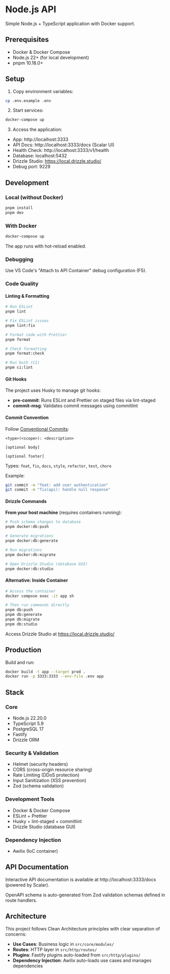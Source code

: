 # Node.js API

Simple Node.js + TypeScript application with Docker support.

## Prerequisites

- Docker & Docker Compose
- Node.js 22+ (for local development)
- pnpm 10.18.0+

## Setup

1. Copy environment variables:

```bash
cp .env.example .env
```

2. Start services:

```bash
docker-compose up
```

3. Access the application:

- App: http://localhost:3333
- API Docs: http://localhost:3333/docs (Scalar UI)
- Health Check: http://localhost:3333/v1/health
- Database: localhost:5432
- Drizzle Studio: https://local.drizzle.studio/
- Debug port: 9229

## Development

### Local (without Docker)

```bash
pnpm install
pnpm dev
```

### With Docker

```bash
docker-compose up
```

The app runs with hot-reload enabled.

### Debugging

Use VS Code's "Attach to API Container" debug configuration (F5).

### Code Quality

#### Linting & Formatting

```bash
# Run ESLint
pnpm lint

# Fix ESLint issues
pnpm lint:fix

# Format code with Prettier
pnpm format

# Check formatting
pnpm format:check

# Run both (CI)
pnpm ci:lint
```

#### Git Hooks

The project uses Husky to manage git hooks:

- **pre-commit**: Runs ESLint and Prettier on staged files via lint-staged
- **commit-msg**: Validates commit messages using commitlint

#### Commit Convention

Follow [Conventional Commits](https://www.conventionalcommits.org/):

```
<type>(<scope>): <description>

[optional body]

[optional footer]
```

Types: `feat`, `fix`, `docs`, `style`, `refactor`, `test`, `chore`

Example:

```bash
git commit -m "feat: add user authentication"
git commit -m "fix(api): handle null response"
```

#### Drizzle Commands

**From your host machine** (requires containers running):

```bash
# Push schema changes to database
pnpm docker:db:push

# Generate migrations
pnpm docker:db:generate

# Run migrations
pnpm docker:db:migrate

# Open Drizzle Studio (database GUI)
pnpm docker:db:studio
```

#### Alternative: Inside Container

```bash
# Access the container
docker compose exec -it app sh

# Then run commands directly
pnpm db:push
pnpm db:generate
pnpm db:migrate
pnpm db:studio
```

Access Drizzle Studio at https://local.drizzle.studio/

## Production

Build and run:

```bash
docker build -t app --target prod .
docker run -p 3333:3333 --env-file .env app
```

## Stack

### Core
- Node.js 22.20.0
- TypeScript 5.9
- PostgreSQL 17
- Fastify
- Drizzle ORM

### Security & Validation
- Helmet (security headers)
- CORS (cross-origin resource sharing)
- Rate Limiting (DDoS protection)
- Input Sanitization (XSS prevention)
- Zod (schema validation)

### Development Tools
- Docker & Docker Compose
- ESLint + Prettier
- Husky + lint-staged + commitlint
- Drizzle Studio (database GUI)

### Dependency Injection
- Awilix (IoC container)

## API Documentation

Interactive API documentation is available at http://localhost:3333/docs (powered by Scalar).

OpenAPI schema is auto-generated from Zod validation schemas defined in route handlers.

## Architecture

This project follows Clean Architecture principles with clear separation of concerns:

- **Use Cases**: Business logic in `src/core/modules/`
- **Routes**: HTTP layer in `src/http/routes/`
- **Plugins**: Fastify plugins auto-loaded from `src/http/plugins/`
- **Dependency Injection**: Awilix auto-loads use cases and manages dependencies
